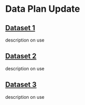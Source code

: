# Data Plan Update
## [Dataset 1](https://kworb.net/spotify/artist/3Nrfpe0tUJi4K4DXYWgMUX.html)
description on use
## [Dataset 2](https://en.wikipedia.org/wiki/List_of_BTS_live_performances#Tours)
description on use
## [Dataset 3](https://www.billboard.com/music/music-news/bts-takeover-timeline-bbmas-8455612/)
description on use
